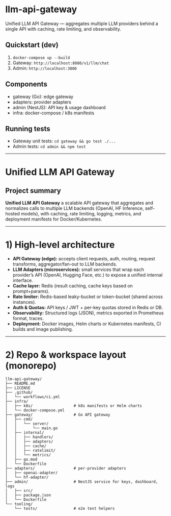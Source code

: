 # llm-api-gateway

Unified LLM API Gateway — aggregates multiple LLM providers behind a single API with caching, rate limiting, and observability.

## Quickstart (dev)
1. `docker-compose up --build`
2. Gateway: `http://localhost:8080/v1/llm/chat`
3. Admin: `http://localhost:3000`

## Components
- gateway (Go): edge gateway
- adapters: provider adapters
- admin (NestJS): API key & usage dashboard
- infra: docker-compose / k8s manifests

## Running tests
- Gateway unit tests: `cd gateway && go test ./...`
- Admin tests: `cd admin && npm test`


-----------
# Unified LLM API Gateway

## Project summary

**Unified LLM API Gateway** a scalable API gateway that aggregates and normalizes calls to multiple LLM backends (OpenAI, HF Inference, self-hosted models), with caching, rate limiting, logging, metrics, and deployment manifests for Docker/Kubernetes.

---

# 1) High-level architecture

* **API Gateway (edge):** accepts client requests, auth, routing, request transforms, aggregator/fan-out to LLM backends.
* **LLM Adapters (microservices):** small services that wrap each provider’s API (OpenAI, Hugging Face, etc.) to expose a unified internal interface.
* **Cache layer:** Redis (result caching, cache keys based on prompt+params).
* **Rate limiter:** Redis-based leaky-bucket or token-bucket (shared across instances).
* **Auth & Quotas:** API keys / JWT + per-key quotas stored in Redis or DB.
* **Observability:** Structured logs (JSON), metrics exported in Prometheus format, traces.
* **Deployment:** Docker images, Helm charts or Kubernetes manifests, CI builds and image publishing.

---

# 2) Repo & workspace layout (monorepo)

```
llm-api-gateway/
├── README.md
├── LICENSE
├── .github/
│   └── workflows/ci.yml
├── infra/
│   ├── k8s/                  # k8s manifests or Helm charts
│   └── docker-compose.yml
├── gateway/                  # Go API gateway
│   ├── cmd/
│   │   └── server/
│   │       └── main.go
│   ├── internal/
│   │   ├── handlers/
│   │   ├── adapters/
│   │   ├── cache/
│   │   ├── ratelimit/
│   │   └── metrics/
│   ├── go.mod
│   └── Dockerfile
├── adapters/                 # per-provider adapters
│   ├── openai-adapter/
│   └── hf-adapter/
├── admin/                    # NestJS service for keys, dashboard, logs
│   ├── src/
│   ├── package.json
│   └── Dockerfile
└── tooling/
    └── tests/                # e2e test helpers
```
